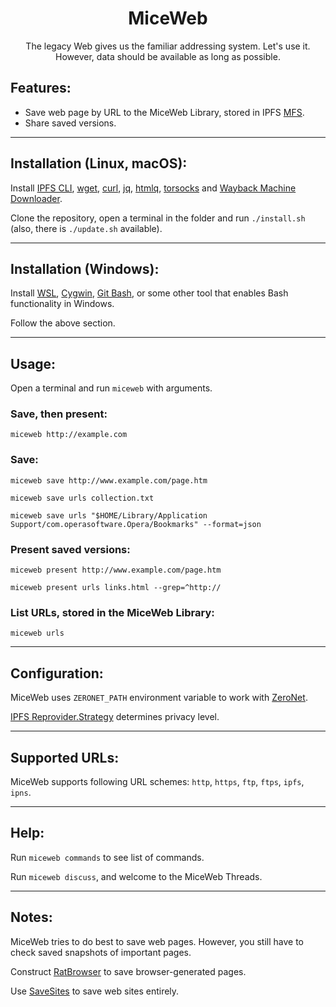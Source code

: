 <h1 align="center">MiceWeb</h1>

<p align="center">The legacy Web gives us the familiar addressing system. Let's use it. However, data should be available as long as possible.</p>

## Features:

- Save web page by URL to the MiceWeb Library, stored in IPFS [MFS](https://docs.ipfs.tech/concepts/file-systems/#mutable-file-system-mfs).
- Share saved versions.

---

## Installation (Linux, macOS):

Install [IPFS CLI](https://docs.ipfs.io/install/command-line/), [wget](https://www.gnu.org/software/wget/), [curl](https://curl.se/), [jq](https://stedolan.github.io/jq/download/), [htmlq](https://github.com/mgdm/htmlq/), [torsocks](https://gitlab.torproject.org/tpo/core/torsocks) and [Wayback Machine Downloader](https://github.com/ImportTaste/wayback-machine-downloader).

Clone the repository, open a terminal in the folder and run `./install.sh` (also, there is `./update.sh` available).

---

## Installation (Windows):

Install [WSL](https://docs.microsoft.com/en-us/windows/wsl/install-win10), [Cygwin](https://www.cygwin.com/), [Git Bash](https://git-scm.com/download/win), or some other tool that enables Bash functionality in Windows.

Follow the above section.

---

## Usage:

Open a terminal and run `miceweb` with arguments.

### Save, then present:
`miceweb http://example.com`

### Save:
`miceweb save http://www.example.com/page.htm`

`miceweb save urls collection.txt`

`miceweb save urls "$HOME/Library/Application Support/com.operasoftware.Opera/Bookmarks" --format=json`

### Present saved versions:
`miceweb present http://www.example.com/page.htm`

`miceweb present urls links.html --grep=^http://`

### List URLs, stored in the MiceWeb Library:
`miceweb urls`

---

## Configuration:

MiceWeb uses `ZERONET_PATH` environment variable to work with [ZeroNet](https://en.wikipedia.org/wiki/ZeroNet).

[IPFS Reprovider.Strategy](https://github.com/ipfs/kubo/blob/master/docs/config.md#reproviderstrategy) determines privacy level.

---

## Supported URLs:

MiceWeb supports following URL schemes: `http`, `https`, `ftp`, `ftps`, `ipfs`, `ipns`.

---

## Help:

Run `miceweb commands` to see list of commands.

Run `miceweb discuss`, and welcome to the MiceWeb Threads.

---

## Notes:

MiceWeb tries to do best to save web pages. However, you still have to check saved snapshots of important pages.

Construct [RatBrowser](http://ratbrowser.com) to save browser-generated pages.

Use [SaveSites](https://github.com/defder-su/SaveSites) to save web sites entirely.
